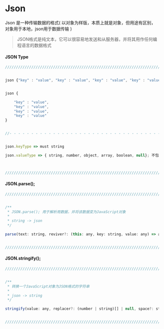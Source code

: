 # Json

Json 是一种传输数据的格式( 以对象为样版，本质上就是对象，但用途有区别，对象用于本地，json用于数据传输 )

> JSON格式是纯文本，它可以很容易地发送和从服务器，并将其用作任何编程语言的数据格式

#### JSON Type

``` javascript
///////////////////////////////////////////////////////////////////////////////////////////////////////////////////////


json {"key" : "value", "key" : "value", "key" : "value", "key" : "value"}


json {

    "key" : "value",
    "key" : "value",
    "key" : "value",
    "key" : "value"
}


//- - - - - - - - - - - - - - - - - - - - - - - - - - - - - - - - - - - - - - - - - - - - - - - - - - - - - - - - - -//


json.keyType => must string

json.valueType => { string, number, object, array, boolean, null}; 不包含: function, a date, undefined



///////////////////////////////////////////////////////////////////////////////////////////////////////////////////////
``` 

#### JSON.parse();

``` javascript
///////////////////////////////////////////////////////////////////////////////////////////////////////////////////////


/**
 * JSON.parse(); 用于解析用数据，并将该数据变为JavaScript对象
 * 
 * string -> json
 */

parse(text: string, reviver?: (this: any, key: string, value: any) => any): any;


///////////////////////////////////////////////////////////////////////////////////////////////////////////////////////
```

#### JSON.stringify();

``` javascript
///////////////////////////////////////////////////////////////////////////////////////////////////////////////////////


/**
 * 转换一个JavaScript对象为JSON格式的字符串
 * 
 * json -> string
 */

stringify(value: any, replacer?: (number | string)[] | null, space?: string | number): string;


///////////////////////////////////////////////////////////////////////////////////////////////////////////////////////
```






















































